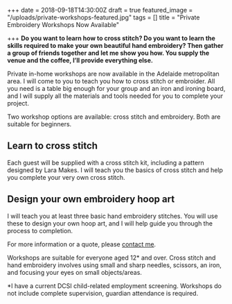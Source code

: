 +++
date = 2018-09-18T14:30:00Z
draft = true
featured_image = "/uploads/private-workshops-featured.jpg"
tags = []
title = "Private Embroidery Workshops Now Available"

+++
**Do you want to learn how to cross stitch? Do you want to learn the skills required to make your own beautiful hand embroidery? Then gather a group of friends together and let me show you how. You supply the venue and the coffee, I’ll provide everything else.**

Private in-home workshops are now available in the Adelaide metropolitan area. I will come to you to teach you how to cross stitch or embroider. All you need is a table big enough for your group and an iron and ironing board, and I will supply all the materials and tools needed for you to complete your project.

Two workshop options are available: cross stitch and embroidery. Both are suitable for beginners.

## Learn to cross stitch

Each guest will be supplied with a cross stitch kit, including a pattern designed by Lara Makes. I will teach you the basics of cross stitch and help you complete your very own cross stitch.

## Design your own embroidery hoop art

I will teach you at least three basic hand embroidery stitches. You will use these to design your own hoop art, and I will help guide you through the process to completion.

For more information or a quote, please [contact me](http://www.laramakes.com/contact/).

Workshops are suitable for everyone aged 12* and over. Cross stitch and hand embroidery involves using small and sharp needles, scissors, an iron, and focusing your eyes on small objects/areas.

\*I have a current DCSI child-related employment screening. Workshops do not include complete supervision, guardian attendance is required.